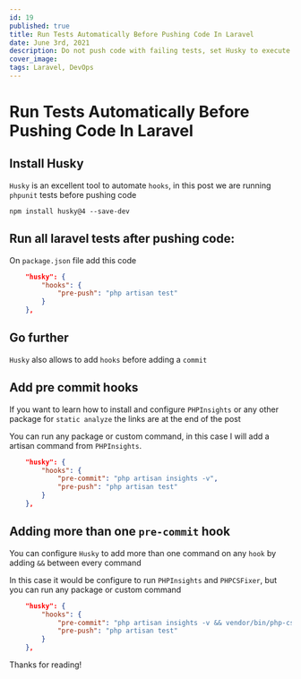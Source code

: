 ```yaml
---
id: 19
published: true
title: Run Tests Automatically Before Pushing Code In Laravel
date: June 3rd, 2021
description: Do not push code with failing tests, set Husky to execute test before pushing your code
cover_image:
tags: Laravel, DevOps
---
```


# Run Tests Automatically Before Pushing Code In Laravel

## Install Husky

`Husky` is an excellent tool to automate `hooks`, in this post we are running `phpunit` tests before pushing code

```shell
npm install husky@4 --save-dev
```

## Run all laravel tests after pushing code:

On `package.json` file add this code

```json
    "husky": {
        "hooks": {
            "pre-push": "php artisan test"
        }
    },
```

## Go further

`Husky` also allows to add `hooks` before adding a `commit`

## Add pre commit hooks

If you want to learn how to install and configure `PHPInsights` or 
any other package for `static analyze` the links are at the end of the post

You can run any package or custom command, in this case I will add a artisan command from `PHPInsights`.


```json
    "husky": {
        "hooks": {
            "pre-commit": "php artisan insights -v",
            "pre-push": "php artisan test"
        }
    },
```

## Adding more than one `pre-commit` hook

You can configure `Husky` to add more than one command on any `hook` by adding `&&` between every command

In this case it would be configure to run `PHPInsights` and `PHPCSFixer`, but you can run any package or custom command

```json
    "husky": {
        "hooks": {
            "pre-commit": "php artisan insights -v && vendor/bin/php-cs-fixer fix",
            "pre-push": "php artisan test"
        }
    },
```

Thanks for reading!